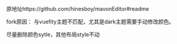 原地址https://github.com/hinesboy/mavonEditor#readme

fork原因： 与vuefity主题不匹配，尤其是dark主题需要手动修改颜色。

尽量删除颜色sytle，其他布局style不动
